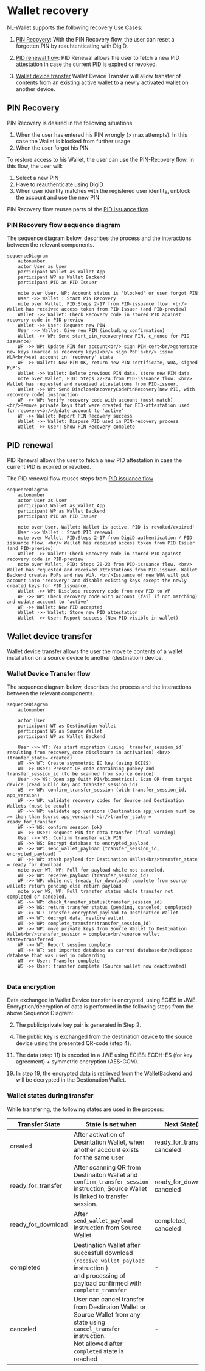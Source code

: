 # Wallet recovery

NL-Wallet supports the following recovery Use Cases: 

1. [PIN Recovery](#pin-recovery): 
With the PIN Recovery flow, the user can reset a forgotten PIN by reauhtenticating with DigiD. 

2. [PID renewal flow](#pid-renewal):
PID Renewal allows the user to fetch a new PID attestation in case the current PID is expired or revoked.

3. [Wallet device transfer](#wallet-device-transfer)
Wallet Device Transfer will allow transfer of contents from an existing active wallet to a newly activated wallet on another device.

## PIN Recovery

PIN Recovery is desired in the following situations
1. When the user has entered his PIN wrongly (> max attempts). In this case the Wallet is blocked from further usage.
2. When the user forgot his PIN. 

To restore access to his Wallet, the user can use the PIN-Recovery flow. In this flow, the user will:
1. Select a new PIN
2. Have to reauthenticate using DigiD
3. When user identity matches with the registered user identity, unblock the account and use the new PIN

PIN Recovery flow reuses parts of the [PID issuance flow](./issuance-with-openid4vci.md).

### PIN Recovery flow sequence diagram

The sequence diagram below, describes the process and the interactions between the relevant components. 

```{mermaid}
sequenceDiagram
    autonumber
    actor User as User
    participant Wallet as Wallet App
    participant WP as Wallet Backend
    participant PID as PID Issuer
    
    note over User, WP: Account status is 'blocked' or user forgot PIN 
    User ->> Wallet : Start PIN Recovery 
    note over Wallet, PID:Steps 2-17 from PID-issuance flow. <br/> Wallet has received access token from PID Issuer (and PID-preview)
    Wallet ->> Wallet: Check Recovery code in stored PID against recovery code in PID-preview    
    Wallet ->> User: Request new PIN
    User ->> Wallet: Give new PIN (including confirmation)
    Wallet ->> WP: Send start_pin_recovery(new PIN, c_nonce for PID issuance)
    WP ->> WP: Update PIN for account<br/> sign PIN cert<br/>genereate new keys (marked as recovery keys)<br/> sign PoP's<br/> issue WUA<br/>set account in 'recovery' state
    WP ->> Wallet: New PIN OK, return new PIN certificate, WUA, signed PoP's
    Wallet ->> Wallet: Delete previous PIN data, store new PIN data    
    note over Wallet, PID: Steps 22-24 from PID-issuance flow. <br/> Wallet has requested and received attestations from PID-issuer. 
    Wallet ->> WP: Send DiscloseRecoveryCodePinRecovery(new PID, with recovery code) instruction
    WP ->> WP: Verify recovery code with account (must match)<br/>Remove private keys that were created for PID-attestation used for recovery<br/>Update account to 'active'
    WP ->> Wallet: Report PIN Recovery success
    Wallet ->> Wallet: Dispose PID used in PIN-recovery process
    Wallet ->> User: Show PIN Recovery complete
```



## PID renewal

PID Renewal allows the user to fetch a new PID attestation in case the current PID is expired or revoked.

The PID renewal flow reuses steps from [PID issuance flow](./issuance-with-openid4vci.md) 

```{mermaid}
sequenceDiagram
    autonumber
    actor User as User
    participant Wallet as Wallet App
    participant WP as Wallet Backend
    participant PID as PID Issuer
    
    note over User, Wallet: Wallet is active, PID is revoked/expired' 
    User ->> Wallet : Start PID renewal
    note over Wallet, PID:Steps 2-17 from DigiD authentication / PID-issuance flow. <br/> Wallet has received access token from PID Issuer (and PID-preview)
    Wallet ->> Wallet: Check Recovery code in stored PID against recovery code in PID-preview    
    note over Wallet, PID: Steps 20-23 from PID-issuance flow. <br/> Wallet has requested and received attestations from PID-issuer. Wallet Backend creates PoPs and new WUA. <br/>Issuance of new WUA will put account into 'recovery' and disable existing keys except the newly created keys for PID issuance.
    Wallet ->> WP: Disclose recovery code from new PID to WP
    WP ->> WP: Check recovery code with account (fail if not matching) and update account to 'active'
    WP ->> Wallet: New PID accepted
    Wallet ->> Wallet: Store new PID attestation
    Wallet ->> User: Report success (New PID visible in wallet)
```


## Wallet device transfer 

Wallet device transfer allows the user the move te contents of a wallet installation on a source device to another (destination) device.

### Wallet Device Transfer flow

The sequence diagram below, describes the process and the interactions between the relevant components. 

```{mermaid}
sequenceDiagram
    autonumber

    actor User
    participant WT as Destination Wallet
    participant WS as Source Wallet
    participant WP as Wallet Backend

    User ->> WT: Yes start migration (using `transfer_session_id` resulting from recovery_code disclosure in activation) <br/>(tranfer_state= created)
    WT ->> WT: Create asymmetric EC key (using ECIES)
    WT ->> User: Present QR code containing pubkey and transfer_session_id (to be scanned from source device)
    User ->> WS: Open app (with PIN/biometrics), Scan QR from target device (read public key and transfer_session_id)
    WS ->> WP: confirm_transfer_session (with transfer_session_id, app_version)
    WP ->> WP: validate recovery codes for Source and Destination Wallets (must be equal)
    WP ->> WP: validate app versions (Destination app_version must be >= than than Source app_version) <br/>tranfer_state = ready_for_transfer
    WP ->> WS: confirm session (ok)
    WS ->> User: Request PIN for data transfer (final warning)
    User ->> WS: Confirm transfer with PIN
    WS ->> WS: Encrypt database to encrypted_payload
    WS ->> WP: send_wallet_payload (transfer_session_id, encrypted_payload)
    WP ->> WP: stash payload for Destination Wallet<br/>transfer_state = ready_for_download
    note over WT, WP: Poll for payload while not canceled.
    WT ->> WP: receive_payload (transfer_session_id)
    WP ->> WP: while not (ready_for_download) complete from source wallet: return pending else return payload
    note over WS, WP: Poll transfer status while transfer not completed or canceled.
    WS ->> WP: check_transfer_status(transfer_session_id)  
    WP ->> WS: return transfer status (pending, canceled, completed)  
    WP ->> WT: Transfer encrypted_payload to Destination Wallet
    WT ->> WT: decrypt data, restore wallet
    WT ->> WP: complete_transfer(transfer_session_id) 
    WP ->> WP: move private keys from Source Wallet to Destination Wallet<br/>transfer_session = complete<br/>source wallet state=transferred
    WP ->> WT: Report session complete
    WT ->> WT: set imported database as current database<br/>dispose database that was used in onboarding
    WT ->> User: Transfer complete
    WS ->> User: transfer complete (Source wallet now deactivated)
   
```
### Data encryption

Data exchanged in Wallet Device transfer is encrypted, using ECIES in JWE. Encryption/decryption of data is performed in the following steps from the above Sequence Diagram:

2) The public/private key pair is generated in Step 2. 

4. The public key is exchanged from the destination device to the source device using the presented QR-code (step 4). 

11) The data (step 11) is encoded in a JWE using ECIES:  ECDH-ES (for key agreement) + symmetric encryption (AES-GCM).

19. In step 19, the encrypted data is retrieved from the WalletBackend and will be decrypted in the Destionation Wallet.

### Wallet states during transfer

While transfering, the following states are used in the process:

| Transfer State             | State is set when                                                                     | Next State(s)                                 |
|----------------------------|---------------------------------------------------------------------------------------|-----------------------------------------------|
| created                    | After activation of Desintation Wallet, when another account exists for the same user | ready_for_transfer, canceled
| ready_for_transfer         | After scanning QR from Destinaiton Wallet and `confirm_transfer_session` instruction, Source Wallet is linked to transfer session.                              | ready_for_download, canceled 
| ready_for_download         | After `send_wallet_payload` instruction from Source Wallet                            | completed, canceled
| completed                  | Destination Wallet after succesfull download (`receive_wallet_payload` instruction ) <br/>and processing of payload confirmed with `complete_transfer`                                | -                    
| canceled                   | User can cancel transfer from Destinaion Wallet or Source Wallet from any state using `cancel_transfer` instruction. <br/>Not allowed after `completed` state is reached                      | -


